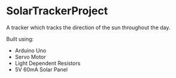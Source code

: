 # SolarTrackerProject

A tracker which tracks the direction of the sun throughout the day.

Built using:
  - Arduino Uno
  - Servo Motor
  - Light Dependent Resistors
  - 5V 60mA Solar Panel
